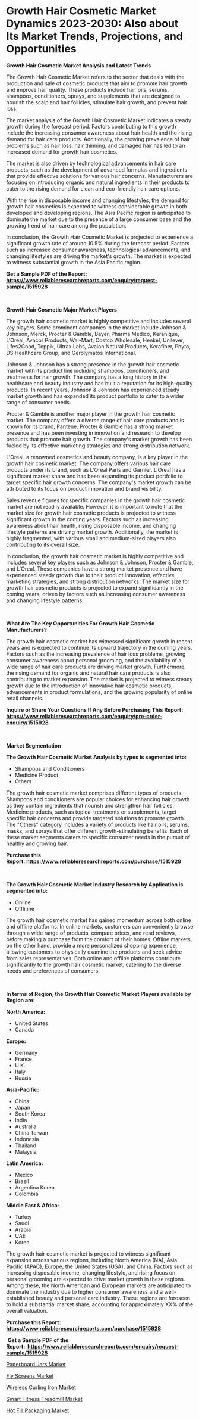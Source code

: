 <p><h1>Growth Hair Cosmetic Market Dynamics 2023-2030: Also about Its Market Trends, Projections, and Opportunities</h1></p><p><strong>Growth Hair Cosmetic Market Analysis and Latest Trends</strong></p>
<p><p>The Growth Hair Cosmetic Market refers to the sector that deals with the production and sale of cosmetic products that aim to promote hair growth and improve hair quality. These products include hair oils, serums, shampoos, conditioners, sprays, and supplements that are designed to nourish the scalp and hair follicles, stimulate hair growth, and prevent hair loss.</p><p>The market analysis of the Growth Hair Cosmetic Market indicates a steady growth during the forecast period. Factors contributing to this growth include the increasing consumer awareness about hair health and the rising demand for hair care products. Additionally, the growing prevalence of hair problems such as hair loss, hair thinning, and damaged hair has led to an increased demand for growth hair cosmetics.</p><p>The market is also driven by technological advancements in hair care products, such as the development of advanced formulas and ingredients that provide effective solutions for various hair concerns. Manufacturers are focusing on introducing organic and natural ingredients in their products to cater to the rising demand for clean and eco-friendly hair care options.</p><p>With the rise in disposable income and changing lifestyles, the demand for growth hair cosmetics is expected to witness considerable growth in both developed and developing regions. The Asia Pacific region is anticipated to dominate the market due to the presence of a large consumer base and the growing trend of hair care among the population.</p><p>In conclusion, the Growth Hair Cosmetic Market is projected to experience a significant growth rate of around 10.5% during the forecast period. Factors such as increased consumer awareness, technological advancements, and changing lifestyles are driving the market's growth. The market is expected to witness substantial growth in the Asia Pacific region.</p></p>
<p><strong>Get a Sample PDF of the Report:&nbsp; <a href="https://www.reliableresearchreports.com/enquiry/request-sample/1515928">https://www.reliableresearchreports.com/enquiry/request-sample/1515928</a></strong></p>
<p>&nbsp;</p>
<p><strong>Growth Hair Cosmetic Major Market Players</strong></p>
<p><p>The growth hair cosmetic market is highly competitive and includes several key players. Some prominent companies in the market include Johnson & Johnson, Merck, Procter & Gamble, Bayer, Pharma Medico, Keranique, L'Oreal, Avacor Products, Wal-Mart, Costco Wholesale, Henkel, Unilever, Lifes2Good, Toppik, Ultrax Labs, Avalon Natural Products, Kerafiber, Phyto, DS Healthcare Group, and Gerolymatos International.</p><p>Johnson & Johnson has a strong presence in the growth hair cosmetic market with its product line including shampoos, conditioners, and treatments for hair growth. The company has a long history in the healthcare and beauty industry and has built a reputation for its high-quality products. In recent years, Johnson & Johnson has experienced steady market growth and has expanded its product portfolio to cater to a wider range of consumer needs.</p><p>Procter & Gamble is another major player in the growth hair cosmetic market. The company offers a diverse range of hair care products and is known for its brand, Pantene. Procter & Gamble has a strong market presence and has been investing in innovation and research to develop products that promote hair growth. The company's market growth has been fueled by its effective marketing strategies and strong distribution network.</p><p>L'Oreal, a renowned cosmetics and beauty company, is a key player in the growth hair cosmetic market. The company offers various hair care products under its brand, such as L'Oreal Paris and Garnier. L'Oreal has a significant market share and has been expanding its product portfolio to target specific hair growth concerns. The company's market growth can be attributed to its focus on product innovation and brand visibility.</p><p>Sales revenue figures for specific companies in the growth hair cosmetic market are not readily available. However, it is important to note that the market size for growth hair cosmetic products is projected to witness significant growth in the coming years. Factors such as increasing awareness about hair health, rising disposable income, and changing lifestyle patterns are driving market growth. Additionally, the market is highly fragmented, with various small and medium-sized players also contributing to its overall size.</p><p>In conclusion, the growth hair cosmetic market is highly competitive and includes several key players such as Johnson & Johnson, Procter & Gamble, and L'Oreal. These companies have a strong market presence and have experienced steady growth due to their product innovation, effective marketing strategies, and strong distribution networks. The market size for growth hair cosmetic products is projected to expand significantly in the coming years, driven by factors such as increasing consumer awareness and changing lifestyle patterns.</p></p>
<p>&nbsp;</p>
<p><strong>What Are The Key Opportunities For Growth Hair Cosmetic Manufacturers?</strong></p>
<p><p>The growth hair cosmetic market has witnessed significant growth in recent years and is expected to continue its upward trajectory in the coming years. Factors such as the increasing prevalence of hair loss problems, growing consumer awareness about personal grooming, and the availability of a wide range of hair care products are driving market growth. Furthermore, the rising demand for organic and natural hair care products is also contributing to market expansion. The market is projected to witness steady growth due to the introduction of innovative hair cosmetic products, advancements in product formulations, and the growing popularity of online retail channels.</p></p>
<p><strong>Inquire or Share Your Questions If Any Before Purchasing This Report: <a href="https://www.reliableresearchreports.com/enquiry/pre-order-enquiry/1515928">https://www.reliableresearchreports.com/enquiry/pre-order-enquiry/1515928</a></strong></p>
<p>&nbsp;</p>
<p><strong>Market Segmentation</strong></p>
<p><strong>The Growth Hair Cosmetic Market Analysis by types is segmented into:</strong></p>
<p><ul><li>Shampoos and Conditioners</li><li>Medicine Product</li><li>Others</li></ul></p>
<p><p>The growth hair cosmetic market comprises different types of products. Shampoos and conditioners are popular choices for enhancing hair growth as they contain ingredients that nourish and strengthen hair follicles. Medicine products, such as topical treatments or supplements, target specific hair concerns and provide targeted solutions to promote growth. The "Others" category includes a variety of products like hair oils, serums, masks, and sprays that offer different growth-stimulating benefits. Each of these market segments caters to specific consumer needs in the pursuit of healthy and growing hair.</p></p>
<p><strong>Purchase this Report:&nbsp;<a href="https://www.reliableresearchreports.com/purchase/1515928">https://www.reliableresearchreports.com/purchase/1515928</a></strong></p>
<p>&nbsp;</p>
<p><strong>The Growth Hair Cosmetic Market Industry Research by Application is segmented into:</strong></p>
<p><ul><li>Online</li><li>Offlinne</li></ul></p>
<p><p>The growth hair cosmetic market has gained momentum across both online and offline platforms. In online markets, customers can conveniently browse through a wide range of products, compare prices, and read reviews, before making a purchase from the comfort of their homes. Offline markets, on the other hand, provide a more personalized shopping experience, allowing customers to physically examine the products and seek advice from sales representatives. Both online and offline platforms contribute significantly to the growth hair cosmetic market, catering to the diverse needs and preferences of consumers.</p></p>
<p>&nbsp;</p>
<p><strong>In terms of Region, the Growth Hair Cosmetic Market Players available by Region are:</strong></p>
<p>
    <p> <strong> North America: </strong>
        <ul>
            <li>United States</li>
            <li>Canada</li>
        </ul>
        </p> 
    <p> <strong> Europe: </strong>
        <ul>
            <li>Germany</li>
            <li>France</li>
            <li>U.K.</li>
            <li>Italy</li>
            <li>Russia</li>
        </ul>
        </p> 
    <p> <strong> Asia-Pacific: </strong>
        <ul>
            <li>China</li>
            <li>Japan</li>
            <li>South Korea</li>
            <li>India</li>
            <li>Australia</li>
            <li>China Taiwan</li>
            <li>Indonesia</li>
            <li>Thailand</li>
            <li>Malaysia</li>
        </ul>
        </p> 
    <p> <strong> Latin America: </strong>
        <ul>
            <li>Mexico</li>
            <li>Brazil</li>
            <li>Argentina Korea</li>
            <li>Colombia</li>
        </ul>
        </p> 
    <p> <strong> Middle East & Africa: </strong>
        <ul>
            <li>Turkey</li>
            <li>Saudi</li>
            <li>Arabia</li>
            <li>UAE</li>
            <li>Korea</li>
        </ul>
    </p>
    </p>
<p><p>The growth hair cosmetic market is projected to witness significant expansion across various regions, including North America (NA), Asia Pacific (APAC), Europe, the United States (USA), and China. Factors such as increasing disposable income, changing lifestyle, and rising focus on personal grooming are expected to drive market growth in these regions. Among these, the North American and European markets are anticipated to dominate the industry due to higher consumer awareness and a well-established beauty and personal care industry. These regions are foreseen to hold a substantial market share, accounting for approximately XX% of the overall valuation.</p></p>
<p><strong>Purchase this Report: <a href="https://www.reliableresearchreports.com/purchase/1515928">https://www.reliableresearchreports.com/purchase/1515928</a></strong></p>
<p>&nbsp;<strong>Get a Sample PDF of the Report:&nbsp;&nbsp;<a href="https://www.reliableresearchreports.com/enquiry/request-sample/1515928">https://www.reliableresearchreports.com/enquiry/request-sample/1515928</a></strong></p>
<p><strong></strong></p>
<p><p><a href="https://medium.com/@sachintenrp23/paperboard-jars-nbsp-market-focuses-on-market-share-size-and-projected-forecast-till-2030-52ebf69ccb75">Paperboard Jars Market</a></p><p><a href="https://www.linkedin.com/pulse/fly-screens-market-size-share-amp-trends-analysis-report-v9qsf/">Fly Screens Market</a></p><p><a href="https://www.linkedin.com/pulse/wireless-curling-iron-market-size-growth-forecast-from-2023-eka9f/">Wireless Curling Iron Market</a></p><p><a href="https://www.linkedin.com/pulse/smart-fitness-treadmill-market-size-2023-2030-global-industrial-qfrjf/">Smart Fitness Treadmill Market</a></p><p><a href="https://medium.com/@yuvrajsinghrp23/hot-fill-packaging-market-the-key-to-successful-business-strategy-forecast-till-2030-67637f64eadd">Hot Fill Packaging Market</a></p></p>
